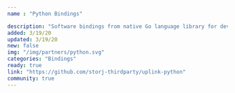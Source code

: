 ```yaml
---
name : "Python Bindings"

description: "Software bindings from native Go language library for developing applications in Python"
added: 3/19/20
updated: 3/19/20
new: false
img: "/img/partners/python.svg"
categories: "Bindings"
ready: true
link: "https://github.com/storj-thirdparty/uplink-python"
community: true
---
```

